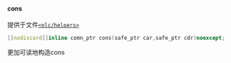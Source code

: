 #### cons  
提供于文件[`<elc/helpers>`](./index.md)  
````c++
[[nodiscard]]inline comn_ptr cons(safe_ptr car,safe_ptr cdr)noexcept;
````
更加可读地构造cons  

